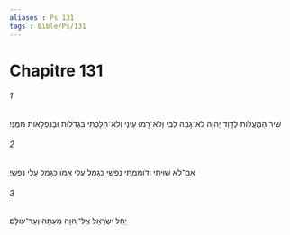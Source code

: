 ```yaml
---
aliases : Ps 131
tags : Bible/Ps/131
---
```


# Chapitre 131

###### 1
שִׁיר הַמַּעֲלֹות לְדָוִד יְהוָה לֹא־גָבַהּ לִבִּי וְלֹא־רָמוּ עֵינַי וְלֹא־הִלַּכְתִּי בִּגְדֹלֹות וּבְנִפְלָאֹות מִמֶּנִּי׃
###### 2
אִם־לֹא שִׁוִּיתִי וְדֹומַמְתִּי נַפְשִׁי כְּגָמֻל עֲלֵי אִמֹּו כַּגָּמֻל עָלַי נַפְשִׁי׃
###### 3
יַחֵל יִשְׂרָאֵל אֶל־יְהוָה מֵעַתָּה וְעַד־עֹולָם׃
